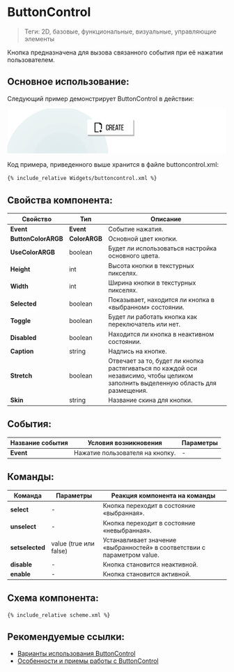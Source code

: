 # ButtonControl
> Теги: 2D, базовые, функциональные, визуальные, управляющие элементы

Кнопка предназначена для вызова связанного события при её нажатии пользователем.

## Основное использование:

Следующий пример демонстрирует ButtonControl в действии:

![ButtonControl](screenshots/presentation_buttoncontrol_main.png)

Код примера, приведенного выше хранится в файле buttoncontrol.xml: 

```xml
{% include_relative Widgets/buttoncontrol.xml %}
```

## Свойства компонента:

| **Свойство**        | **Тип**       | **Описание**                             |
| ------------------- | ------------- | ---------------------------------------- |
| **Event**           | **Event**     | Событие нажатия.                         |
| **ButtonColorARGB** | **ColorARGB** | Основной цвет кнопки.                    |
| **UseColorARGB**    | boolean       | Будет ли использоваться настройка основного цвета. |
| **Height**          | int           | Высота кнопки в текстурных пикселях.     |
| **Width**           | int           | Ширина кнопки в текстурных пикселях.     |
| **Selected**        | boolean       | Показывает, находится ли кнопка в «выбранном» состоянии. |
| **Toggle**          | boolean       | Будет ли работать кнопка как переключатель или нет. |
| **Disabled**        | boolean       | Находится ли кнопка в неактивном состоянии. |
| **Caption**         | string        | Надпись на кнопке.                       |
| **Stretch**         | boolean       | Отвечает за то, будет ли кнопка растягиваться по каждой оси  независимо, чтобы целиком заполнить выделенную область для размещения. |
| **Skin**            | string        | Название скина для кнопки.               |

## События:

| **Название события** | **Условия возникновения**       | **Параметры** |
| -------------------- | ------------------------------- | ------------- |
| **Event**            | Нажатие пользователя на кнопку. | -             |

## Команды:

| **Команда**     | **Параметры**          | **Реакция компонента на команды**        |
| --------------- | ---------------------- | ---------------------------------------- |
| **select**      | -                      | Кнопка переходит в состояние «выбранная». |
| **unselect**    | -                      | Кнопка переходит в состояние «невыбранная». |
| **setselected** | value (true или false) | Устанавливает значение «выбранностей» в соответствии с параметром value. |
| **disable**     | -                      | Кнопка становится неактивной.            |
| **enable**      | -                      | Кнопка становится активной.              |

## Схема компонента:

```xml
{% include_relative scheme.xml %}
```

## Рекомендуемые ссылки:

* [Варианты использования ButtonControl](Widgets/README.md)
* [Особенности и приемы работы с ButtonControl](README_hints.md)


